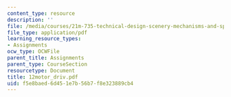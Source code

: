 ```yaml
---
content_type: resource
description: ''
file: /media/courses/21m-735-technical-design-scenery-mechanisms-and-special-effects-spring-2004/f5e8baed6d451e7b56b7f8e323889cb4_12motor_driv.pdf
file_type: application/pdf
learning_resource_types:
- Assignments
ocw_type: OCWFile
parent_title: Assignments
parent_type: CourseSection
resourcetype: Document
title: 12motor_driv.pdf
uid: f5e8baed-6d45-1e7b-56b7-f8e323889cb4
---
```

